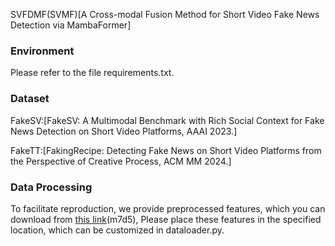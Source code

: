 SVFDMF(SVMF)[A Cross-modal Fusion Method for Short Video Fake News Detection via MambaFormer]

### Environment
Please refer to the file requirements.txt.

### Dataset
FakeSV:[FakeSV: A Multimodal Benchmark with Rich Social Context for Fake News Detection on Short Video Platforms, AAAI 2023.]

FakeTT:[FakingRecipe: Detecting Fake News on Short Video Platforms from the Perspective of Creative Process, ACM MM 2024.]

### Data Processing
To facilitate reproduction, we provide preprocessed features, which you can download from [this link](https://pan.baidu.com/s/1lkV9GFUwbKJvf1shZR3pVg)(m7d5), Please place these features in the specified location, which can be customized in dataloader.py.
